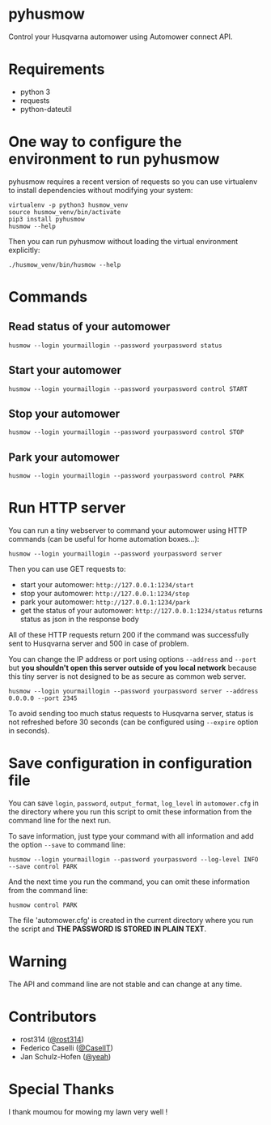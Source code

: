 # pyhusmow
Control your Husqvarna automower using Automower connect API.

# Requirements
  + python 3
  + requests
  + python-dateutil

# One way to configure the environment to run pyhusmow

pyhusmow requires a recent version of requests so you can use virtualenv to install dependencies without modifying your system:

    virtualenv -p python3 husmow_venv
    source husmow_venv/bin/activate
    pip3 install pyhusmow
    husmow --help

Then you can run pyhusmow without loading the virtual environment explicitly:

    ./husmow_venv/bin/husmow --help

# Commands
## Read status of your automower
    husmow --login yourmaillogin --password yourpassword status

## Start your automower
    husmow --login yourmaillogin --password yourpassword control START

## Stop your automower
    husmow --login yourmaillogin --password yourpassword control STOP

## Park your automower
    husmow --login yourmaillogin --password yourpassword control PARK

# Run HTTP server

You can run a tiny webserver to command your automower using HTTP commands (can be useful for home automation boxes...):

    husmow --login yourmaillogin --password yourpassword server

Then you can use GET requests to:
* start your automower: `http://127.0.0.1:1234/start`
* stop your automower: `http://127.0.0.1:1234/stop`
* park your automower: `http://127.0.0.1:1234/park`
* get the status of your automower: `http://127.0.0.1:1234/status` returns status as json in the response body

All of these HTTP requests return 200 if the command was successfully sent to Husqvarna server and 500 in case of problem.

You can change the IP address or port using options `--address` and `--port` but **you shouldn't open this server outside of you local network** because this tiny server is not designed to be as secure as common web server.

    husmow --login yourmaillogin --password yourpassword server --address 0.0.0.0 --port 2345

To avoid sending too much status requests to Husqvarna server, status is not refreshed before 30 seconds (can be configured using `--expire` option in seconds).

# Save configuration in configuration file

You can save `login`, `password`, `output_format`, `log_level` in `automower.cfg` in the directory where you run this script to omit these information from the command line for the next run.

To save information, just type your command with all information and add the option `--save` to command line:

    husmow --login yourmaillogin --password yourpassword --log-level INFO --save control PARK

And the next time you run the command, you can omit these information from the command line:

    husmow control PARK

The file 'automower.cfg' is created in the current directory where you run the script and **THE PASSWORD IS STORED IN PLAIN TEXT**.

# Warning
The API and command line are not stable and can change at any time.

# Contributors
* rost314 ([@rost314](https://github.com/rost314))
* Federico Caselli ([@CaselIT](https://github.com/CaselIT))
* Jan Schulz-Hofen ([@yeah](https://github.com/yeah))

# Special Thanks
I thank moumou for mowing my lawn very well !
